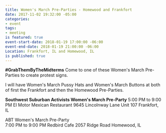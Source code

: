 ```yaml
---
title: Women's March Pre-Parties - Homewood and Frankfort
date: 2017-11-02 19:32:00 -05:00
categories:
- event
tags:
- meeting
is featured: true
event-start-date: 2018-01-19 17:00:00 -06:00
event-end-date: 2018-01-19 21:00:00 -06:00
Location: Frankfort, IL and Homewood, IL
is published: true
---
```


**#GrabThemByTheMidterms**
Come to one of these Women's March Pre-Parties to create protest signs. 

I will have Women's March Pussy Hats and Women's March Buttons at both of first the Frankfort and then the Homewood Pre-Parties. 

**Southwest Suburban Activists Women's March Pre-Party**
5:00 PM to 9:00 PM 
El Motor Mexican Restaurant
9645 Lincolnway Lane
Unit 107
Frankfort, IL 

ABT Women's March Pre-Party  
7:00 PM to 9:00 PM 
Redbird Cafe
2057 Ridge Road
Homewood, IL
